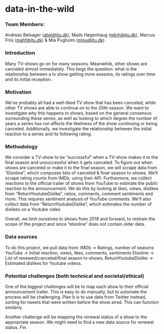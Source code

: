 # data-in-the-wild

### Team Members: 
Andreas Belsager (abel@itu.dk), Mads Høgenhaug (mkrh@itu.dk), Marcus Friis (mahf@itu.dk) & Mia Pugholm (mipu@itu.dk)

### Introduction
Many TV-shows go on for many seasons.  Meanwhile, other shows are canceled almost immediately. This begs the question: what is the relationship between a tv show getting more seasons, its ratings over time and its initial reception. 

### Motivation
We’ve probably all had a well-liked TV show that has been canceled, while other TV shows are able to continue on to the 20th season. We want to investigate why this happens to shows, based on the general consensus surrounding these series, as well as looking to which degree the number of years a series has run affects the likeliness of the show continuing or being canceled. Additionally, we investigate the relationship between the initial reaction to a series and its following rating.

### Methodology
We consider a TV-show to be “successful” when a TV-show makes it to the final season and unsuccessful when it gets canceled. To figure out when shows are canceled or make it to the final season, we will scrape data from “Etonline”, which composes lists of canceled & final-season tv-shows.
We’ll scrape rating counts from IMDb, using their API. Furthermore, we collect reactions to the official trailer of shows from YouTube to estimate the public reaction to the announcement. We do this by looking at likes, views, dislikes from “ReturnYoutubeDislike”, ratios, comments, comment sentiments and more. This requires sentiment analysis of YouTube comments. We’ll also collect data from “ReturnYoutubeDislike”, which estimates the number of dislikes on a Youtube video. 

Overall, we limit ourselves to shows from 2018 and forward, to restrain the scope of the project and since “etonline” does not contain older data.  

### Data sources
To do this project, we pull data from:
IMDb → Ratings, number of seasons
YouTube → Initial reaction, views, likes, comments, sentiments
Etonline → List of renewed/canceled/final season tv-shows. 
ReturnYoutubeDislike → Estimated dislikes for Youtube videos. 


### Potential challenges (both technical and societal/ethical)
One of the biggest challenges will be to map each show to their official announcement trailer. This is easy to do manually, but to automate the process will be challenging. Plan b is to use data from Twitter instead, sorting for tweets that were written before the show aired. This can function similarly. 

Another challenge will be mapping the renewal status of a show to the appropriate season. We might need to find a new data source for renewal status. Fin.
